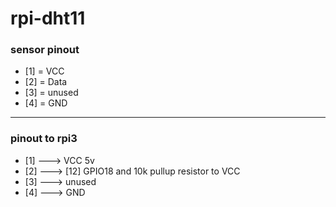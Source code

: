 # rpi-dht11

### sensor pinout
- [1] = VCC
- [2] = Data 
- [3] = unused
- [4] = GND 

---

### pinout to rpi3
- [1] ---> VCC 5v
- [2] ---> [12] GPIO18 and 10k pullup resistor to VCC
- [3] ---> unused
- [4] ---> GND



